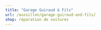 ```yaml
---
title: "Garage Guiraud & Fils"
url: /aussillon/garage-guiraud-and-fils/
shop: réparation de voitures
---
```

